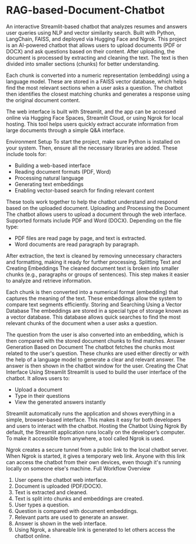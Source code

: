 # RAG-based-Document-Chatbot
An interactive Streamlit-based chatbot that analyzes resumes and answers user queries using NLP and vector similarity search. Built with Python, LangChain, FAISS, and deployed via Hugging Face and Ngrok. 
This project is an AI-powered chatbot that allows users to upload documents (PDF or DOCX) and ask questions based on their content. After uploading, the document is processed by extracting and cleaning the text. The text is then divided into smaller sections (chunks) for better understanding.

Each chunk is converted into a numeric representation (embedding) using a language model. These are stored in a FAISS vector database, which helps find the most relevant sections when a user asks a question. The chatbot then identifies the closest matching chunks and generates a response using the original document content.

The web interface is built with Streamlit, and the app can be accessed online via Hugging Face Spaces, Streamlit Cloud, or using Ngrok for local hosting. This tool helps users quickly extract accurate information from large documents through a simple Q&A interface.

Environment Setup
To start the project, make sure Python is installed on your system. Then, ensure all the necessary libraries are added. These include tools for:
- Building a web-based interface
- Reading document formats (PDF, Word)
- Processing natural language
- Generating text embeddings
- Enabling vector-based search for finding relevant content

These tools work together to help the chatbot understand and respond based on the uploaded document.
Uploading and Processing the Document
The chatbot allows users to upload a document through the web interface. Supported formats include PDF and Word (DOCX). Depending on the file type:
- PDF files are read page by page, and text is extracted.
- Word documents are read paragraph by paragraph.

After extraction, the text is cleaned by removing unnecessary characters and formatting, making it ready for further processing.
Splitting Text and Creating Embeddings
The cleaned document text is broken into smaller chunks (e.g., paragraphs or groups of sentences). This step makes it easier to analyze and retrieve information.

Each chunk is then converted into a numerical format (embedding) that captures the meaning of the text. These embeddings allow the system to compare text segments efficiently.
Storing and Searching Using a Vector Database
The embeddings are stored in a special type of storage known as a vector database. This database allows quick searches to find the most relevant chunks of the document when a user asks a question.

The question from the user is also converted into an embedding, which is then compared with the stored document chunks to find matches.
Answer Generation Based on Document
The chatbot fetches the chunks most related to the user's question. These chunks are used either directly or with the help of a language model to generate a clear and relevant answer. The answer is then shown in the chatbot window for the user.
Creating the Chat Interface Using Streamlit
Streamlit is used to build the user interface of the chatbot. It allows users to:
- Upload a document
- Type in their questions
- View the generated answers instantly

Streamlit automatically runs the application and shows everything in a simple, browser-based interface. This makes it easy for both developers and users to interact with the chatbot.
Hosting the Chatbot Using Ngrok
By default, the Streamlit application runs locally on the developer’s computer. To make it accessible from anywhere, a tool called Ngrok is used.

Ngrok creates a secure tunnel from a public link to the local chatbot server. When Ngrok is started, it gives a temporary web link. Anyone with this link can access the chatbot from their own devices, even though it's running locally on someone else's machine.
Full Workflow Overview
1. User opens the chatbot web interface.
2. Document is uploaded (PDF/DOCX).
3. Text is extracted and cleaned.
4. Text is split into chunks and embeddings are created.
5. User types a question.
6. Question is compared with document embeddings.
7. Relevant parts are used to generate an answer.
8. Answer is shown in the web interface.
9. Using Ngrok, a shareable link is generated to let others access the chatbot online.
